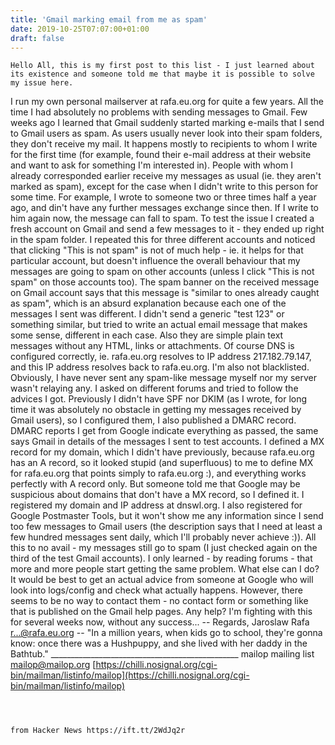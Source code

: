 ```yaml
---
title: 'Gmail marking email from me as spam'
date: 2019-10-25T07:07:00+01:00
draft: false
---
```


```
Hello All, this is my first post to this list - I just learned about its existence and someone told me that maybe it is possible to solve my issue here.
``````
 I run my own personal mailserver at rafa.eu.org for quite a few years. All the time I had absolutely no problems with sending messages to Gmail. Few weeks ago I learned that Gmail suddenly started marking e-mails that I send to Gmail users as spam. As users usually never look into their spam folders, they don't receive my mail. It happens mostly to recipients to whom I write for the first time (for example, found their e-mail address at their website and want to ask for something I'm interested in). People with whom I already corresponded earlier receive my messages as usual (ie. they aren't marked as spam), except for the case when I didn't write to this person for some time. For example, I wrote to someone two or three times half a year ago, and din't have any further messages exchange since then. If I write to him again now, the message can fall to spam. To test the issue I created a fresh account on Gmail and send a few messages to it - they ended up right in the spam folder. I repeated this for three different accounts and noticed that clicking "This is not spam" is not of much help - ie. it helps for that particular account, but doesn't influence the overall behaviour that my messages are going to spam on other accounts (unless I click "This is not spam" on those accounts too). The spam banner on the received message on Gmail account says that this message is "similar to ones already caught as spam", which is an absurd explanation because each one of the messages I sent was different. I didn't send a generic "test 123" or something similar, but tried to write an actual email message that makes some sense, different in each case. Also they are simple plain text messages without any HTML, links or attachments. Of course DNS is configured correctly, ie. rafa.eu.org resolves to IP address 217.182.79.147, and this IP address resolves back to rafa.eu.org. I'm also not blacklisted. Obviously, I have never sent any spam-like message myself nor my server wasn't relaying any. I asked on different forums and tried to follow the advices I got. Previously I didn't have SPF nor DKIM (as I wrote, for long time it was absolutely no obstacle in getting my messages received by Gmail users), so I configured them, I also published a DMARC record. DMARC reports I get from Google indicate everything as passed, the same says Gmail in details of the messages I sent to test accounts. I defined a MX record for my domain, which I didn't have previously, because rafa.eu.org has an A record, so it looked stupid (and superfluous) to me to define MX for rafa.eu.org that points simply to rafa.eu.org :), and everything works perfectly with A record only. But someone told me that Google may be suspicious about domains that don't have a MX record, so I defined it. I registered my domain and IP address at dnswl.org. I also registered for Google Postmaster Tools, but it won't show me any information since I send too few messages to Gmail users (the description says that I need at least a few hundred messages sent daily, which I'll probably never achieve :)). All this to no avail - my messages still go to spam (I just checked again on the third of the test Gmail accounts). I only learned - by reading forums - that more and more people start getting the same problem. What else can I do? It would be best to get an actual advice from someone at Google who will look into logs/config and check what actually happens. However, there seems to be no way to contact them - no contact form or something like that is published on the Gmail help pages. Any help? I'm fighting with this for several weeks now, without any success... -- Regards, Jaroslaw Rafa r...@rafa.eu.org -- "In a million years, when kids go to school, they're gonna know: once there was a Hushpuppy, and she lived with her daddy in the Bathtub." \_\_\_\_\_\_\_\_\_\_\_\_\_\_\_\_\_\_\_\_\_\_\_\_\_\_\_\_\_\_\_\_\_\_\_\_\_\_\_\_\_\_\_\_\_\_\_ mailop mailing list mailop@mailop.org [https://chilli.nosignal.org/cgi-bin/mailman/listinfo/mailop](https://chilli.nosignal.org/cgi-bin/mailman/listinfo/mailop) 
```

  
  
from Hacker News https://ift.tt/2WdJq2r